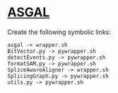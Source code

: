 # [ASGAL](https://asgal.algolab.eu/)


Create the following symbolic links:
```
asgal -> wrapper.sh
BitVector.py -> pywrapper.sh
detectEvents.py -> pywrapper.sh
formatSAM.py -> pywrapper.sh
SpliceAwareAligner -> wrapper.sh
SplicingGraph.py -> pywrapper.sh
utils.py -> pywrapper.sh

```
